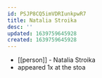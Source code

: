 ```yaml
---
id: PSJP8CQ5imVDRIunkpwR7
title: Natalia Stroika
desc: ''
updated: 1639759645928
created: 1639759645928
---
```



- [[person]] - Natalia Stroika
- appeared 1x at the stoa

